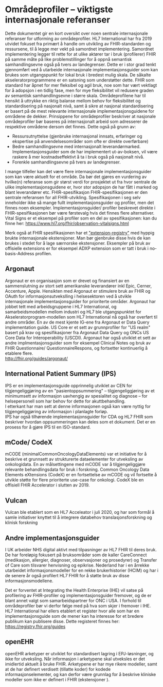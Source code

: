 # Områdeprofiler – viktigste internasjonale referanser

Dette dokumentet gir en kort oversikt over noen sentrale internasjonale referanser for utforming av områdeprofiler.
HL7 International har fra 2019 utvidet fokuset fra primært å handle om utvikling av FHIR-standarden og ressursene, til å legge mer vekt på samordnet implementering.  Samordnet implementering legger til rette for at ulike aktører tar i bruk (profilerer) FHIR på samme måte på like problemstillinger for å oppnå semantisk samhandlingsevne også på tvers av landegrenser. Dette er i stor grad tenkt gjennomført ved å utarbeide internasjonale implementasjonsguider som kan brukes som utgangspunkt for lokal bruk i bredest mulig skala. De såkalte akseleratorprogrammene er en satsning som understøtter dette. FHIR som standard har åpnet for mer fleksibel og agil bruk, noe som har vært vektlagt for å adopsjon i en tidlig fase, men for mye fleksibilitet vil redusere graden av semantisk samhandlingsevne i større skala. Områdeprofilene har til hensikt å uttrykke en riktig balanse mellom behov for fleksibilitet og standardisering på nasjonalt nivå, samt å sikre at nasjonal standardisering er basert på de mest relevante internasjonale implementasjonsguidene for områdene de dekker. 
Prinsippene for områdeprofiler beskriver at nasjonale områdeprofiler bør baseres på internasjonalt arbeid som adresserer de respektive områdene dersom det finnes. Dette også på grunn av:

* Ressursutnyttelse (gjenbruke internasjonal innsats, erfaringer og ekspertise på anvendelsesområder som ofte er direkte overførbare) 
* Bedre samhandlingsevne med internasjonalt leverandørmarked. Implementasjonsguider som de har implementert ut-av-boksen, vil være raskere å mer kostnadseffektivt å ta i bruk også på nasjonalt nivå. 
* Forenkle samhandlingsevne på tvers av landegrenser.

I mange tilfeller kan det være flere internasjonale implementasjonsguider som kan være aktuelt for et område. Da bør det gjøres en vurdering av hvilke(n) referanse som gir størst verdi for prosjektet ut fra hvor sentrale de ulike implementasjonsguidene er, hvor stor adopsjon de har fått i marked og blant leverandører etc. 
FHIR-spesifikasjon
FHIR-spesifikasjonen er den sentrale referansen for all FHIR-utvikling. Spesifikasjonen i seg selv inneholder ikke så mange fullt implementasjonsguider og profiler, men det finnes noen eksempler. Implementasjonsguider/ profiler beskrevet direkte i FHIR-spesifikasjonen bør være førstevalg hvis det finnes flere alternativer. Vital Signs er et eksempel på profiler som en del av spesifikasjonen:  kan du finne her: https://www.hl7.org/fhir/observation-vitalsigns.html

 Merk også at FHIR spesifikasjonen har et ["extension-registry"](https://www.hl7.org/fhir/extensibility-registry.html) med hyppig brukte internasjonale ekstensjoner. Man bør gjenbruke disse hvis de kan brukes i stedet for å lage særnorske ekstensjoner. Eksempler på bruk av offisielle extensions er for eksempel ADXP extension som er tatt i bruk i no-basis-Address profilen.

## Argonaut
Argonaut er en organisasjon som er drevet og finansiert av en sammenslutning av stort sett amerikanske leverandører inkl Epic, Cerner, Accenture, Apple. Hensikten med Argonaut er stimulere bruk av FHIR og OAuth for informasjonsutvekslling i helsesektoren ved å utvikle internasjonale implementasjonsguider for prioriterte områder. Argonaut har jobbet tett med arbeidsgruppene i HL7 International, og samarbeidsmodellen mellom industri og HL7 ble utgangspunktet for Akseleratorprogram-modellen som HL7 International nå også har overført til andre områder. 
En av de mest kjente IG-ene fra Argonaut er Data Query implementation guide. US Core er et sett av grunnprofiler for "US realm" basert på krav og spesifikasjoner fra Argonaut Data Query og ONCs US Core Data for Interoperability (USCDI). Argonaut har også utviklet et sett av andre implmentasjonsguider som for eksempel Clinical Notes og bruk av FHIR Questionnaire/ QuestionnaireRespons, og fortsetter kontinuerlig å etablere flere.   
http://fhir.org/guides/argonaut/

## International Patient Summary (IPS)
IPS er en implementasjonsguide opprinnelig utviklet av CEN for tilgjengeliggjøring av en "pasientoppsummering" – tilgjengeliggjøring av et minimumsett av informasjon uavhengig av spesialitet og diagnose – for helsepersonell som har behov for dette for akuttbehandling.  
I etterkant har man sett at denne informasjonen også kan være nyttig for tilgjengeliggjøring av informasjon i planlagte forløp.  
IPS har også tilhørende implementasjonsguider for CDA og HL7 FHIR som beskriver hvordan oppsummeringen kan deles som et dokument. Det er en prosess for å gjøre IPS til en ISO-standard. 

## mCode/ CodeX
mCODE (minimalCommonOncologyDataElements) var et initiative for å beskrive et grunnsett av strukturerte dataelementer for utveksling av onkologidata. En av målsettingene med mCODE var å tilgjengeliggjøre relevante behandlingsdata for bruk i forskning. Common Oncology Data Elements eXtensions (CodeX) er en fortsettelse av mCODE og vil fortsette å utvikle støtte for flere prioriterte use-case for onkologi. CodeX ble en offisiell FHIR Accelerator i slutten av 2019. 

## Vulcan
Vulcan ble etablert som en HL7 Acceleator i juli 2020, og har som formål å samle initiativer knyttet til å integrere databehov translasjonsforskning og klinisk forskning 

## Andre implementasjonsguider 
I UK arbeider NHS digital aktivt med tilpasninger av HL7 FHIR til deres bruk. De har foreløpig fokusert på bruksområder som de kaller CareConnect (medikasjon, allergier, diagnoser, observasjoner og prosedyrer) og Transfer of Care som tilsvarer henvisning og epikrise.
Nederland har i en årrekke utarbeidet informasjonsmodeller for en rekke brukerhistorier (HCIM) og har i de senere år også profilert HL7 FHIR for å støtte bruk av disse informasjonsmodellene.
 
Det er forventet at Integrating the Health Enterprise (IHE) vil satse på profilering av FHIR-profiler og implementasjonsguider fremover, og de er blant annet valgt som samarbeidspartner for ONC i USA. I forhold til områdeprofiler bør vi derfor følge med på hva som skjer i fremover i IHE.
HL7 International har ellers etablert et register hvor alle som har en implementasjonsguide som de mener kan ha interesse for et bredere publikum kan publisere  disse.  Dette registeret finnes her:
https://registry.fhir.org/guides

## openEHR
openEHR arketyper er utviklet for standardisert lagring i EPJ-løsninger, og ikke for utveksling. Når informasjon i arketypene skal utveksles er det imidlertid aktuelt å bruke FHIR. Arketypene er har mye rikere modeller, samt at de har definert verdisett (tillatte koder) for kodede informasjonselementer, og kan derfor være grunnlag for å beskrive kliniske modeller som ikke er definert i FHIR (ekstensjoner ).
